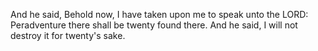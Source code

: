 And he said, Behold now, I have taken upon me to speak unto the LORD: Peradventure there shall be twenty found there. And he said, I will not destroy it for twenty's sake.
